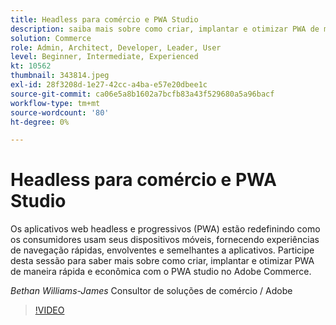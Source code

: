 ```yaml
---
title: Headless para comércio e PWA Studio
description: saiba mais sobre como criar, implantar e otimizar PWA de maneira rápida e econômica com o PWA studio no Adobe Commerce
solution: Commerce
role: Admin, Architect, Developer, Leader, User
level: Beginner, Intermediate, Experienced
kt: 10562
thumbnail: 343814.jpeg
exl-id: 28f3208d-1e27-42cc-a4ba-e57e20dbee1c
source-git-commit: ca06e5a8b1602a7bcfb83a43f529680a5a96bacf
workflow-type: tm+mt
source-wordcount: '80'
ht-degree: 0%

---
```


# Headless para comércio e PWA Studio

Os aplicativos web headless e progressivos (PWA) estão redefinindo como os consumidores usam seus dispositivos móveis, fornecendo experiências de navegação rápidas, envolventes e semelhantes a aplicativos. Participe desta sessão para saber mais sobre como criar, implantar e otimizar PWA de maneira rápida e econômica com o PWA studio no Adobe Commerce.

*Bethan Williams-James* Consultor de soluções de comércio / Adobe

>[!VIDEO](https://video.tv.adobe.com/v/343814/?quality=12&learn=on)
